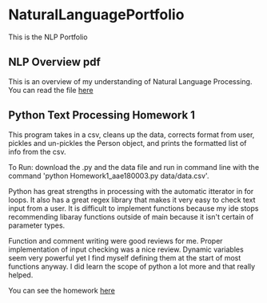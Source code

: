 # NaturalLanguagePortfolio
This is the NLP Portfolio

## NLP Overview pdf

This is an overview of my understanding of Natural Language Processing.
You can read the file [here](Overview_of_NLP.pdf)


## Python Text Processing Homework 1

This program takes in a csv, cleans up the data, corrects format from user, pickles and un-pickles the Person object, and prints the formatted list of info from the csv.

To Run: download the .py and the data file and run in command line with the command 
'python Homework1_aae180003.py data/data.csv'.

Python has great strengths in processing with the automatic itterator in for loops. It also has a great regex library that makes it very easy to check text input from a user. It is difficult to implement functions because my ide stops recommending libaray functions outside of main because it isn't certain of parameter types.

Function and comment writing were good reviews for me. Proper implementation of input checking was a nice review. Dynamic variables seem very powerful yet I find myself defining them at the start of most functions anyway. I did learn the scope of python a lot more and that really helped.

You can see the homework [here](TextProcessing/Homework1_aae180003.py)
